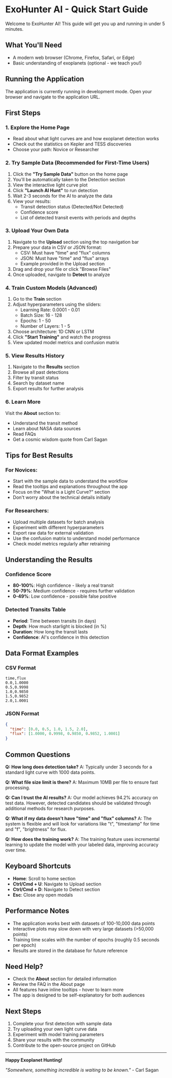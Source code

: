 # ExoHunter AI - Quick Start Guide

Welcome to ExoHunter AI! This guide will get you up and running in under 5 minutes.

## What You'll Need

- A modern web browser (Chrome, Firefox, Safari, or Edge)
- Basic understanding of exoplanets (optional - we teach you!)

## Running the Application

The application is currently running in development mode. Open your browser and navigate to the application URL.

## First Steps

### 1. Explore the Home Page
- Read about what light curves are and how exoplanet detection works
- Check out the statistics on Kepler and TESS discoveries
- Choose your path: Novice or Researcher

### 2. Try Sample Data (Recommended for First-Time Users)
1. Click the **"Try Sample Data"** button on the home page
2. You'll be automatically taken to the Detection section
3. View the interactive light curve plot
4. Click **"Launch AI Hunt"** to run detection
5. Wait 2-3 seconds for the AI to analyze the data
6. View your results:
   - Transit detection status (Detected/Not Detected)
   - Confidence score
   - List of detected transit events with periods and depths

### 3. Upload Your Own Data
1. Navigate to the **Upload** section using the top navigation bar
2. Prepare your data in CSV or JSON format:
   - CSV: Must have "time" and "flux" columns
   - JSON: Must have "time" and "flux" arrays
   - Example provided in the Upload section
3. Drag and drop your file or click "Browse Files"
4. Once uploaded, navigate to **Detect** to analyze

### 4. Train Custom Models (Advanced)
1. Go to the **Train** section
2. Adjust hyperparameters using the sliders:
   - Learning Rate: 0.0001 - 0.01
   - Batch Size: 16 - 128
   - Epochs: 1 - 50
   - Number of Layers: 1 - 5
3. Choose architecture: 1D CNN or LSTM
4. Click **"Start Training"** and watch the progress
5. View updated model metrics and confusion matrix

### 5. View Results History
1. Navigate to the **Results** section
2. Browse all past detections
3. Filter by transit status
4. Search by dataset name
5. Export results for further analysis

### 6. Learn More
Visit the **About** section to:
- Understand the transit method
- Learn about NASA data sources
- Read FAQs
- Get a cosmic wisdom quote from Carl Sagan

## Tips for Best Results

### For Novices:
- Start with the sample data to understand the workflow
- Read the tooltips and explanations throughout the app
- Focus on the "What is a Light Curve?" section
- Don't worry about the technical details initially

### For Researchers:
- Upload multiple datasets for batch analysis
- Experiment with different hyperparameters
- Export raw data for external validation
- Use the confusion matrix to understand model performance
- Check model metrics regularly after retraining

## Understanding the Results

### Confidence Score
- **80-100%**: High confidence - likely a real transit
- **50-79%**: Medium confidence - requires further validation
- **0-49%**: Low confidence - possible false positive

### Detected Transits Table
- **Period**: Time between transits (in days)
- **Depth**: How much starlight is blocked (in %)
- **Duration**: How long the transit lasts
- **Confidence**: AI's confidence in this detection

## Data Format Examples

### CSV Format
```csv
time,flux
0.0,1.0000
0.5,0.9998
1.0,0.9850
1.5,0.9852
2.0,1.0001
```

### JSON Format
```json
{
  "time": [0.0, 0.5, 1.0, 1.5, 2.0],
  "flux": [1.0000, 0.9998, 0.9850, 0.9852, 1.0001]
}
```

## Common Questions

**Q: How long does detection take?**
A: Typically under 3 seconds for a standard light curve with 1000 data points.

**Q: What file size limit is there?**
A: Maximum 10MB per file to ensure fast processing.

**Q: Can I trust the AI results?**
A: Our model achieves 94.2% accuracy on test data. However, detected candidates should be validated through additional methods for research purposes.

**Q: What if my data doesn't have "time" and "flux" columns?**
A: The system is flexible and will look for variations like "t", "timestamp" for time and "f", "brightness" for flux.

**Q: How does the training work?**
A: The training feature uses incremental learning to update the model with your labeled data, improving accuracy over time.

## Keyboard Shortcuts

- **Home**: Scroll to home section
- **Ctrl/Cmd + U**: Navigate to Upload section
- **Ctrl/Cmd + D**: Navigate to Detect section
- **Esc**: Close any open modals

## Performance Notes

- The application works best with datasets of 100-10,000 data points
- Interactive plots may slow down with very large datasets (>50,000 points)
- Training time scales with the number of epochs (roughly 0.5 seconds per epoch)
- Results are stored in the database for future reference

## Need Help?

- Check the **About** section for detailed information
- Review the FAQ in the About page
- All features have inline tooltips - hover to learn more
- The app is designed to be self-explanatory for both audiences

## Next Steps

1. Complete your first detection with sample data
2. Try uploading your own light curve data
3. Experiment with model training parameters
4. Share your results with the community
5. Contribute to the open-source project on GitHub

---

**Happy Exoplanet Hunting!**

*"Somewhere, something incredible is waiting to be known."* - Carl Sagan
